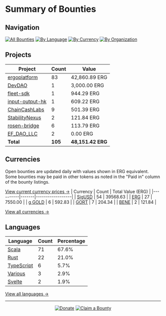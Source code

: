 <!-- GENERATED FILE - DO NOT EDIT DIRECTLY -->
<!-- Generated on: 2025-03-20 01:42:38 -->

# Summary of Bounties

## Navigation

[![All Bounties](https://img.shields.io/badge/All%20Bounties-105-blue)](/data/all.md) [![By Language](https://img.shields.io/badge/By%20Language-6-green)](/data/summary.md#languages) [![By Currency](https://img.shields.io/badge/By%20Currency-6-yellow)](/data/summary.md#currencies) [![By Organization](https://img.shields.io/badge/By%20Organization-8-orange)](/data/summary.md#projects)

## Projects

| Project | Count | Value |
|----------|-------|-------|
| [ergoplatform](/data/by_org/ergoplatform.md) | 83 | 42,860.89 ERG |
| [DevDAO](/data/by_org/devdao.md) | 1 | 3,000.00 ERG |
| [fleet-sdk](/data/by_org/fleet-sdk.md) | 1 | 944.29 ERG |
| [input-output-hk](/data/by_org/input-output-hk.md) | 1 | 609.22 ERG |
| [ChainCashLabs](/data/by_org/chaincashlabs.md) | 9 | 501.39 ERG |
| [StabilityNexus](/data/by_org/stabilitynexus.md) | 2 | 121.84 ERG |
| [rosen-bridge](/data/by_org/rosen-bridge.md) | 6 | 113.79 ERG |
| [EF_DAO_LLC](/data/by_org/ef_dao_llc.md) | 2 | 0.00 ERG |
| **Total** | **105** | **48,151.42 ERG** |

## Currencies

Open bounties are updated daily with values shown in ERG equivalent. Some bounties may be paid in other tokens as noted in the "Paid in" column of the bounty listings.

[View current currency prices →](/data/currency_prices.md)
| Currency | Count | Total Value (ERG) |
|----------|-------|------------------|
| [SigUSD](/data/by_currency/sigusd.md) | 54 | 39568.63 |
| [ERG](/data/by_currency/erg.md) | 27 | 7550.00 |
| [g GOLD](/data/by_currency/gold.md) | 6 | 592.83 |
| [GORT](/data/by_currency/gort.md) | 7 | 204.34 |
| [BENE](/data/by_currency/bene.md) | 2 | 121.84 |

[View all currencies →](/data/by_currency/)

## Languages

| Language | Count | Percentage |
|----------|-------|------------|
| [Scala](/data/by_language/scala.md) | 71 | 67.6% |
| [Rust](/data/by_language/rust.md) | 22 | 21.0% |
| [TypeScript](/data/by_language/typescript.md) | 6 | 5.7% |
| [Various](/data/by_language/various.md) | 3 | 2.9% |
| [Svelte](/data/by_language/svelte.md) | 2 | 1.9% |

[View all languages →](/data/by_language/)



---

<div align="center">
  <p>
    <a href="../docs/donate.md"><img src="https://img.shields.io/badge/❤️%20Donate-F44336" alt="Donate"></a>
    <a href="../docs/bounty-submission-guide.md#reserving-a-bounty"><img src="https://img.shields.io/badge/🔒%20How%20To%20Claim-4CAF50" alt="Claim a Bounty"></a>
  </p>
</div>


<!-- END OF GENERATED CONTENT -->
